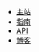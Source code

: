 - [主站](https://www.uusec.com/)
- [指南](/#main)
- [API](/api/README.md)
- [博客](https://blog.uusec.com/)
